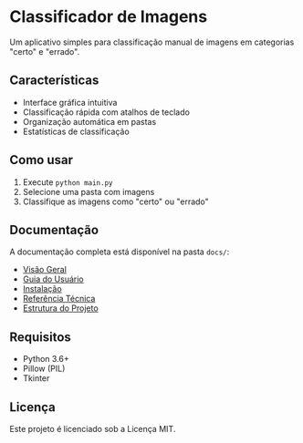 # Classificador de Imagens

Um aplicativo simples para classificação manual de imagens em categorias "certo" e "errado".

## Características

- Interface gráfica intuitiva
- Classificação rápida com atalhos de teclado
- Organização automática em pastas
- Estatísticas de classificação

## Como usar

1. Execute `python main.py`
2. Selecione uma pasta com imagens
3. Classifique as imagens como "certo" ou "errado"

## Documentação

A documentação completa está disponível na pasta `docs/`:

- [Visão Geral](docs/index.md)
- [Guia do Usuário](docs/user_guide.md)
- [Instalação](docs/installation.md)
- [Referência Técnica](docs/technical_reference.md)
- [Estrutura do Projeto](docs/structure.md)

## Requisitos

- Python 3.6+
- Pillow (PIL)
- Tkinter

## Licença

Este projeto é licenciado sob a Licença MIT.
